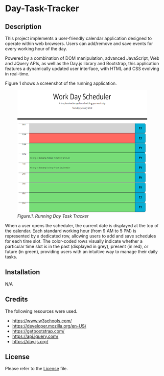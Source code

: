# Day-Task-Tracker

## Description

This project implements a user-friendly calendar application designed to operate within web browsers. Users can add/remove and save events for every working hour of the day.

Powered by a combination of DOM manipulation, advanced JavaScript, Web and JQuery APIs, as well as the Day.js library and Bootstrap, this application features a dynamically updated user interface, with HTML and CSS evolving in real-time.

Figure 1 shows a screenshot of the running application.

<figure>
<img src="./images/scheduler.png" height="400">
<figcaption><em>Figure.1. Running Day Task Tracker</em></figcaption>
</figure>

When a user opens the scheduler, the current date is displayed at the top of the calendar. Each standard working hour (from 9 AM to 5 PM) is represented by a dedicated row, allowing users to add and save schedules for each time slot. The color-coded rows visually indicate whether a particular time slot is in the past (displayed in grey), present (in red), or future (in green), providing users with an intuitive way to manage their daily tasks.

## Installation

N/A

## Credits

The following resources were used.

* <https://www.w3schools.com/>
* <https://developer.mozilla.org/en-US/>
* <https://getbootstrap.com/>
* <https://api.jquery.com/>
* <https://day.js.org/>

## License

Please refer to the [License](./License) file.
